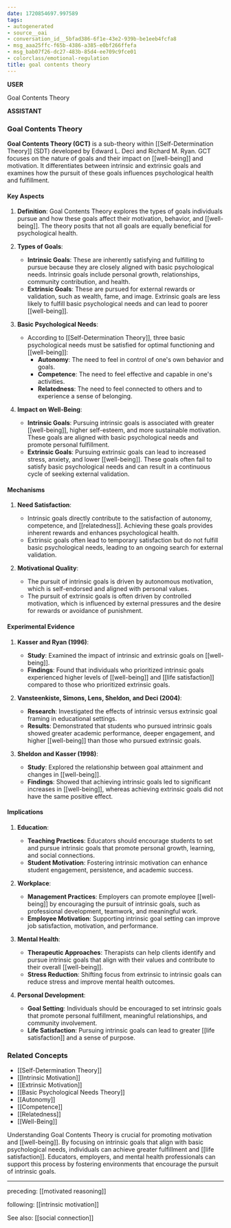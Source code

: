 ```yaml
---
date: 1720854697.997589
tags:
- autogenerated
- source__oai
- conversation_id__5bfad386-6f1e-43e2-939b-be1eeb4fcfa8
- msg_aaa25ffc-f65b-4386-a385-e0bf266ffefa
- msg_bab07f26-dc27-483b-85d4-ee709c9fce01
- colorclass/emotional-regulation
title: goal contents theory
---
```


**USER**

Goal Contents Theory


**ASSISTANT**

### Goal Contents Theory

**Goal Contents Theory (GCT)** is a sub-theory within [[Self-Determination Theory]] (SDT) developed by Edward L. Deci and Richard M. Ryan. GCT focuses on the nature of goals and their impact on [[well-being]] and motivation. It differentiates between intrinsic and extrinsic goals and examines how the pursuit of these goals influences psychological health and fulfillment.

#### Key Aspects

1. **Definition**:
   Goal Contents Theory explores the types of goals individuals pursue and how these goals affect their motivation, behavior, and [[well-being]]. The theory posits that not all goals are equally beneficial for psychological health.

2. **Types of Goals**:
   - **Intrinsic Goals**: These are inherently satisfying and fulfilling to pursue because they are closely aligned with basic psychological needs. Intrinsic goals include personal growth, relationships, community contribution, and health.
   - **Extrinsic Goals**: These are pursued for external rewards or validation, such as wealth, fame, and image. Extrinsic goals are less likely to fulfill basic psychological needs and can lead to poorer [[well-being]].

3. **Basic Psychological Needs**:
   - According to [[Self-Determination Theory]], three basic psychological needs must be satisfied for optimal functioning and [[well-being]]:
     - **Autonomy**: The need to feel in control of one's own behavior and goals.
     - **Competence**: The need to feel effective and capable in one's activities.
     - **Relatedness**: The need to feel connected to others and to experience a sense of belonging.

4. **Impact on Well-Being**:
   - **Intrinsic Goals**: Pursuing intrinsic goals is associated with greater [[well-being]], higher self-esteem, and more sustainable motivation. These goals are aligned with basic psychological needs and promote personal fulfillment.
   - **Extrinsic Goals**: Pursuing extrinsic goals can lead to increased stress, anxiety, and lower [[well-being]]. These goals often fail to satisfy basic psychological needs and can result in a continuous cycle of seeking external validation.

#### Mechanisms

1. **Need Satisfaction**:
   - Intrinsic goals directly contribute to the satisfaction of autonomy, competence, and [[relatedness]]. Achieving these goals provides inherent rewards and enhances psychological health.
   - Extrinsic goals often lead to temporary satisfaction but do not fulfill basic psychological needs, leading to an ongoing search for external validation.

2. **Motivational Quality**:
   - The pursuit of intrinsic goals is driven by autonomous motivation, which is self-endorsed and aligned with personal values.
   - The pursuit of extrinsic goals is often driven by controlled motivation, which is influenced by external pressures and the desire for rewards or avoidance of punishment.

#### Experimental Evidence

1. **Kasser and Ryan (1996)**:
   - **Study**: Examined the impact of intrinsic and extrinsic goals on [[well-being]].
   - **Findings**: Found that individuals who prioritized intrinsic goals experienced higher levels of [[well-being]] and [[life satisfaction]] compared to those who prioritized extrinsic goals.

2. **Vansteenkiste, Simons, Lens, Sheldon, and Deci (2004)**:
   - **Research**: Investigated the effects of intrinsic versus extrinsic goal framing in educational settings.
   - **Results**: Demonstrated that students who pursued intrinsic goals showed greater academic performance, deeper engagement, and higher [[well-being]] than those who pursued extrinsic goals.

3. **Sheldon and Kasser (1998)**:
   - **Study**: Explored the relationship between goal attainment and changes in [[well-being]].
   - **Findings**: Showed that achieving intrinsic goals led to significant increases in [[well-being]], whereas achieving extrinsic goals did not have the same positive effect.

#### Implications

1. **Education**:
   - **Teaching Practices**: Educators should encourage students to set and pursue intrinsic goals that promote personal growth, learning, and social connections.
   - **Student Motivation**: Fostering intrinsic motivation can enhance student engagement, persistence, and academic success.

2. **Workplace**:
   - **Management Practices**: Employers can promote employee [[well-being]] by encouraging the pursuit of intrinsic goals, such as professional development, teamwork, and meaningful work.
   - **Employee Motivation**: Supporting intrinsic goal setting can improve job satisfaction, motivation, and performance.

3. **Mental Health**:
   - **Therapeutic Approaches**: Therapists can help clients identify and pursue intrinsic goals that align with their values and contribute to their overall [[well-being]].
   - **Stress Reduction**: Shifting focus from extrinsic to intrinsic goals can reduce stress and improve mental health outcomes.

4. **Personal Development**:
   - **Goal Setting**: Individuals should be encouraged to set intrinsic goals that promote personal fulfillment, meaningful relationships, and community involvement.
   - **Life Satisfaction**: Pursuing intrinsic goals can lead to greater [[life satisfaction]] and a sense of purpose.

### Related Concepts

- [[Self-Determination Theory]]
- [[Intrinsic Motivation]]
- [[Extrinsic Motivation]]
- [[Basic Psychological Needs Theory]]
- [[Autonomy]]
- [[Competence]]
- [[Relatedness]]
- [[Well-Being]]

Understanding Goal Contents Theory is crucial for promoting motivation and [[well-being]]. By focusing on intrinsic goals that align with basic psychological needs, individuals can achieve greater fulfillment and [[life satisfaction]]. Educators, employers, and mental health professionals can support this process by fostering environments that encourage the pursuit of intrinsic goals.


---

preceding: [[motivated reasoning]]  


following: [[intrinsic motivation]]

See also: [[social connection]]